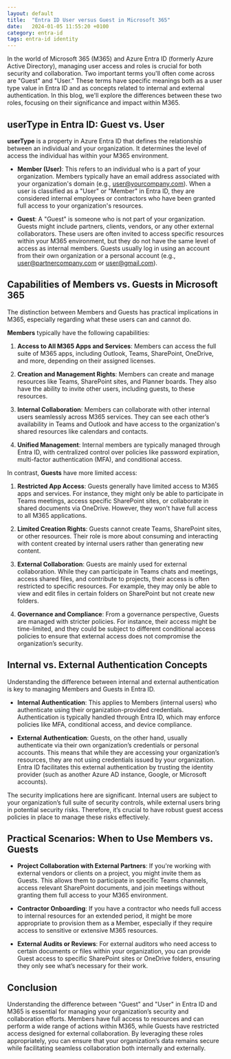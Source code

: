```yaml
---
layout: default
title:  "Entra ID User versus Guest in Microsoft 365"
date:   2024-01-05 11:55:20 +0100
category: entra-id
tags: entra-id identity
---
```


In the world of Microsoft 365 (M365) and Azure Entra ID (formerly Azure Active Directory), managing user access and roles is crucial for both security and collaboration. Two important terms you'll often come across are "Guest" and "User." These terms have specific meanings both as a user type value in Entra ID and as concepts related to internal and external authentication. In this blog, we'll explore the differences between these two roles, focusing on their significance and impact within M365.

## userType in Entra ID: Guest vs. User

**userType** is a property in Azure Entra ID that defines the relationship between an individual and your organization. It determines the level of access the individual has within your M365 environment.

- **Member (User)**: This refers to an individual who is a part of your organization. Members typically have an email address associated with your organization's domain (e.g., user@yourcompany.com). When a user is classified as a "User" or "Member" in Entra ID, they are considered internal employees or contractors who have been granted full access to your organization's resources.

- **Guest**: A "Guest" is someone who is not part of your organization. Guests might include partners, clients, vendors, or any other external collaborators. These users are often invited to access specific resources within your M365 environment, but they do not have the same level of access as internal members. Guests usually log in using an account from their own organization or a personal account (e.g., user@partnercompany.com or user@gmail.com).

## Capabilities of Members vs. Guests in Microsoft 365

The distinction between Members and Guests has practical implications in M365, especially regarding what these users can and cannot do.

**Members** typically have the following capabilities:

1. **Access to All M365 Apps and Services**: Members can access the full suite of M365 apps, including Outlook, Teams, SharePoint, OneDrive, and more, depending on their assigned licenses.
  
2. **Creation and Management Rights**: Members can create and manage resources like Teams, SharePoint sites, and Planner boards. They also have the ability to invite other users, including guests, to these resources.

3. **Internal Collaboration**: Members can collaborate with other internal users seamlessly across M365 services. They can see each other’s availability in Teams and Outlook and have access to the organization's shared resources like calendars and contacts.

4. **Unified Management**: Internal members are typically managed through Entra ID, with centralized control over policies like password expiration, multi-factor authentication (MFA), and conditional access.

In contrast, **Guests** have more limited access:

1. **Restricted App Access**: Guests generally have limited access to M365 apps and services. For instance, they might only be able to participate in Teams meetings, access specific SharePoint sites, or collaborate in shared documents via OneDrive. However, they won't have full access to all M365 applications.

2. **Limited Creation Rights**: Guests cannot create Teams, SharePoint sites, or other resources. Their role is more about consuming and interacting with content created by internal users rather than generating new content.

3. **External Collaboration**: Guests are mainly used for external collaboration. While they can participate in Teams chats and meetings, access shared files, and contribute to projects, their access is often restricted to specific resources. For example, they may only be able to view and edit files in certain folders on SharePoint but not create new folders.

4. **Governance and Compliance**: From a governance perspective, Guests are managed with stricter policies. For instance, their access might be time-limited, and they could be subject to different conditional access policies to ensure that external access does not compromise the organization’s security.

## Internal vs. External Authentication Concepts

Understanding the difference between internal and external authentication is key to managing Members and Guests in Entra ID.

- **Internal Authentication**: This applies to Members (internal users) who authenticate using their organization-provided credentials. Authentication is typically handled through Entra ID, which may enforce policies like MFA, conditional access, and device compliance.

- **External Authentication**: Guests, on the other hand, usually authenticate via their own organization’s credentials or personal accounts. This means that while they are accessing your organization’s resources, they are not using credentials issued by your organization. Entra ID facilitates this external authentication by trusting the identity provider (such as another Azure AD instance, Google, or Microsoft accounts).

The security implications here are significant. Internal users are subject to your organization’s full suite of security controls, while external users bring in potential security risks. Therefore, it’s crucial to have robust guest access policies in place to manage these risks effectively.

## Practical Scenarios: When to Use Members vs. Guests

- **Project Collaboration with External Partners**: If you're working with external vendors or clients on a project, you might invite them as Guests. This allows them to participate in specific Teams channels, access relevant SharePoint documents, and join meetings without granting them full access to your M365 environment.

- **Contractor Onboarding**: If you have a contractor who needs full access to internal resources for an extended period, it might be more appropriate to provision them as a Member, especially if they require access to sensitive or extensive M365 resources.

- **External Audits or Reviews**: For external auditors who need access to certain documents or files within your organization, you can provide Guest access to specific SharePoint sites or OneDrive folders, ensuring they only see what’s necessary for their work.

## Conclusion

Understanding the difference between "Guest" and "User" in Entra ID and M365 is essential for managing your organization’s security and collaboration efforts. Members have full access to resources and can perform a wide range of actions within M365, while Guests have restricted access designed for external collaboration. By leveraging these roles appropriately, you can ensure that your organization’s data remains secure while facilitating seamless collaboration both internally and externally.
